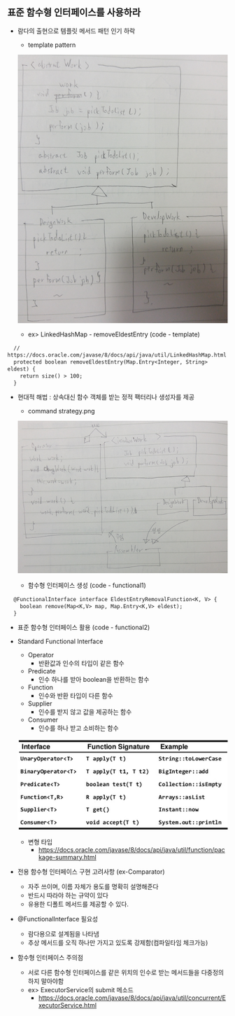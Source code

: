 ## 표준 함수형 인터페이스를 사용하라
* 람다의 출현으로 템플릿 메서드 패턴 인기 하락
  - template pattern
  
  ![](template.png)

  - ex> LinkedHashMap - removeEldestEntry (code - template)
```
  // https://docs.oracle.com/javase/8/docs/api/java/util/LinkedHashMap.html
  protected boolean removeEldestEntry(Map.Entry<Integer, String> eldest) {
    return size() > 100;
  }
```
* 현대적 해법 : 상속대신 함수 객체를 받는 정적 팩터리나 생성자를 제공
  - command strategy.png
  
  ![](command_strategy.png)
  
  - 함수형 인터페이스 생성 (code - functional1)  
```
  @FunctionalInterface interface EldestEntryRemovalFunction<K, V> {
    boolean remove(Map<K,V> map, Map.Entry<K,V> eldest);
  }  
```
  - 표준 함수형 인터페이스 활용 (code - functional2)
* Standard Functional Interface
  - Operator
    - 반환값과 인수의 타입이 같은 함수
  - Predicate
    - 인수 하나를 받아 boolean을 반환하는 함수
  - Function
    - 인수와 반환 타입이 다른 함수
  - Supplier
    - 인수를 받지 않고 값을 제공하는 함수
  - Consumer
    - 인수를 하나 받고 소비하는 함수 
  
  ![](StandardFunctionalInterface.png)
  
  - 변형 타입
    - <https://docs.oracle.com/javase/8/docs/api/java/util/function/package-summary.html>

* 전용 함수형 인터페이스 구현 고려사항 (ex-Comparator)
  - 자주 쓰이며, 이름 자체가 용도를 명확히 설명해준다
  - 반드시 따라야 하는 규약이 있다
  - 유용한 디폴트 메서드를 제공할 수 있다.
* @FunctionalInterface 필요성
  - 람다용으로 설계됨을 나타냄
  - 추상 메서드를 오직 하나만 가지고 있도록 강제함(컴파일타임 체크가능)
* 함수형 인터페이스 주의점
  - 서로 다른 함수형 인터페이스를 같은 위치의 인수로 받는 메서드들을 다중정의하지 말아야함
  - ex> ExecutorService의 submit 메소드
    - <https://docs.oracle.com/javase/8/docs/api/java/util/concurrent/ExecutorService.html>